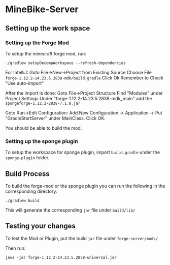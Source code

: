 # MineBike-Server

## Setting up the work space 
### Setting up the Forge Mod
To setup the minecraft forge mod, 
run: 
```
./gradlew setupDecompWorkspace --refresh-dependencies
```
For IntelliJ:
  Goto File->New->Project from Existing Source
  Choose File ```forge-1.12.2-14.23.5.2838-mdk/build.gradle```
  Click Ok
  Remember to Check "Use auto-import"
 
After the import is done:
  Goto File->Project Structure
  Find "Modules" under Project Settings
  Under "forge-1.12.2-14.23.5.2838-mdk_main" add the `spongeforge-1.12.2-2838-7.1.8.jar`
  
Goto Run->Edit Configuration:
  Add New Configuration -> Application -> Put "GradleStartServer" under MainClass.
  Click OK.
  
You should be able to build the mod.

### Setting up the sponge plugin

To setup the workspace for sponge plugin, import `build.gradle` under the `sponge-plugin` folder.

## Build Process

To build the forge-mod or the sponge plugin you can run the following in the corresponding directory:
```
./gradlew build
```

This will generate the corresponding ```jar``` file under ```build/lib/```

## Testing your changes

To test the Mod or Plugin, put the build `jar` file under `forge-server/mods/`

Then run:
```
java -jar forge-1.12.2-14.23.5.2838-universal.jar
```

